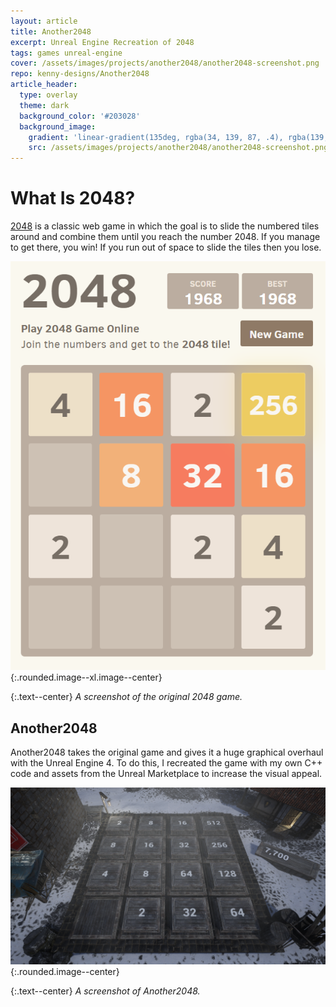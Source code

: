 ```yaml
---
layout: article
title: Another2048
excerpt: Unreal Engine Recreation of 2048
tags: games unreal-engine
cover: /assets/images/projects/another2048/another2048-screenshot.png
repo: kenny-designs/Another2048
article_header:
  type: overlay
  theme: dark
  background_color: '#203028'
  background_image:
    gradient: 'linear-gradient(135deg, rgba(34, 139, 87, .4), rgba(139, 34, 139, .4))'
    src: /assets/images/projects/another2048/another2048-screenshot.png
---
```


# What Is 2048?
[2048](https://2048game.com/) is a classic web game in which the goal is to slide the numbered tiles around and combine them until you reach the number 2048. If you manage to get there, you win! If you run out of space to slide the tiles then you lose.

![Original 2048](/assets/images/projects/another2048/actual-2048.png){:.rounded.image--xl.image--center}

{:.text--center}
*A screenshot of the original 2048 game.*

## Another2048 
Another2048 takes the original game and gives it a huge graphical overhaul with the Unreal Engine 4. To do this, I recreated the game with my own C++ code and assets from the Unreal Marketplace to increase the visual appeal.

![Another2048](/assets/images/projects/another2048/another2048-screenshot.png){:.rounded.image--center}

{:.text--center}
*A screenshot of Another2048.*